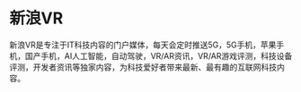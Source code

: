 # 新浪VR

新浪VR是专注于IT科技内容的门户媒体，每天会定时推送5G，5G手机，苹果手机，国产手机，AI人工智能，自动驾驶，VR/AR资讯，VR/AR游戏评测，科技设备评测，开发者资讯等独家内容，为科技爱好者带来最新、最有趣的互联网科技内容。


